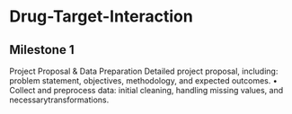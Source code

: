 # Drug-Target-Interaction

## Milestone 1
Project Proposal & Data Preparation
Detailed project proposal, including: problem statement, objectives, methodology, and expected outcomes.
• Collect and preprocess data: initial cleaning, handling missing values, and necessarytransformations.
